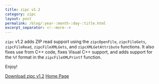 ```yaml
---
title: zipc v1.2
category: zipc
layout: post
permalink: /blog/:year-:month-:day-:title.html
excerpt_separator: <!--more-->
---
```


`zipc` v1.2 adds ZIP read support using the `zipcOpenFile`, `zipcFileGets`, `zipcFileRead`, `zipcFileXMLGets`, and `zipcXMLGetAttribute` functions. It also fixes use from C++ code, fixes Visual C++ support, and adds support for the `%f` format in the `zipcFileXMLPrintf` function.

Enjoy!

<a class="btn btn-primary" href="https://github.com/michaelrsweet/zipc/releases/tag/v1.2">Download zipc v1.2</a>
<a class="btn btn-default" href="/zipc/index.html">Home Page</a>
